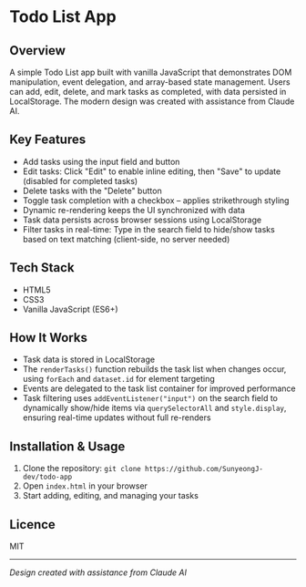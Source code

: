 # Todo List App

## Overview
A simple Todo List app built with vanilla JavaScript that demonstrates DOM manipulation, event delegation, and array-based state management. Users can add, edit, delete, and mark tasks as completed, with data persisted in LocalStorage. The modern design was created with assistance from Claude AI.

## Key Features
- Add tasks using the input field and button
- Edit tasks: Click "Edit" to enable inline editing, then "Save" to update (disabled for completed tasks)
- Delete tasks with the "Delete" button
- Toggle task completion with a checkbox – applies strikethrough styling
- Dynamic re-rendering keeps the UI synchronized with data
- Task data persists across browser sessions using LocalStorage
- Filter tasks in real-time: Type in the search field to hide/show tasks based on text matching (client-side, no server needed)

## Tech Stack
- HTML5
- CSS3
- Vanilla JavaScript (ES6+)

## How It Works
- Task data is stored in LocalStorage
- The `renderTasks()` function rebuilds the task list when changes occur, using `forEach` and `dataset.id` for element targeting
- Events are delegated to the task list container for improved performance
- Task filtering uses `addEventListener("input")` on the search field to dynamically show/hide items via `querySelectorAll` and `style.display`, ensuring real-time updates without full re-renders

## Installation & Usage
1. Clone the repository: `git clone https://github.com/SunyeongJ-dev/todo-app`
2. Open `index.html` in your browser
3. Start adding, editing, and managing your tasks

## Licence
MIT

---
*Design created with assistance from Claude AI*